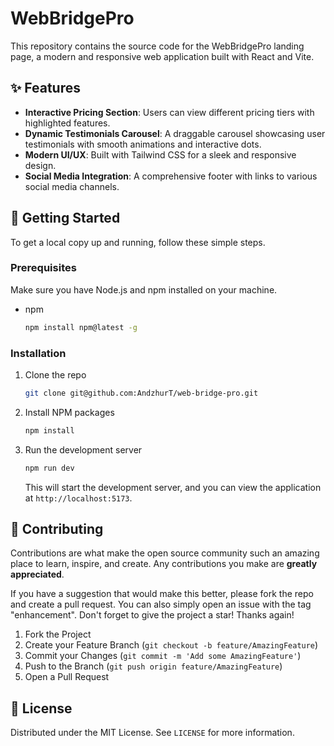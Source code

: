 # WebBridgePro

This repository contains the source code for the WebBridgePro landing page, a modern and responsive web application built with React and Vite.

## ✨ Features

-   **Interactive Pricing Section**: Users can view different pricing tiers with highlighted features.
-   **Dynamic Testimonials Carousel**: A draggable carousel showcasing user testimonials with smooth animations and interactive dots.
-   **Modern UI/UX**: Built with Tailwind CSS for a sleek and responsive design.
-   **Social Media Integration**: A comprehensive footer with links to various social media channels.

## 🚀 Getting Started

To get a local copy up and running, follow these simple steps.

### Prerequisites

Make sure you have Node.js and npm installed on your machine.

-   npm
    ```sh
    npm install npm@latest -g
    ```

### Installation

1. Clone the repo
    ```sh
    git clone git@github.com:AndzhurT/web-bridge-pro.git
    ```
2. Install NPM packages
    ```sh
    npm install
    ```
3. Run the development server
    ```sh
    npm run dev
    ```
    This will start the development server, and you can view the application at `http://localhost:5173`.

## 🤝 Contributing

Contributions are what make the open source community such an amazing place to learn, inspire, and create. Any contributions you make are **greatly appreciated**.

If you have a suggestion that would make this better, please fork the repo and create a pull request. You can also simply open an issue with the tag "enhancement".
Don't forget to give the project a star! Thanks again!

1. Fork the Project
2. Create your Feature Branch (`git checkout -b feature/AmazingFeature`)
3. Commit your Changes (`git commit -m 'Add some AmazingFeature'`)
4. Push to the Branch (`git push origin feature/AmazingFeature`)
5. Open a Pull Request

## 📄 License

Distributed under the MIT License. See `LICENSE` for more information.
